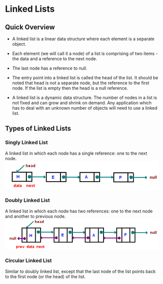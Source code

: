 # Linked Lists

## Quick Overview
* A linked list is a linear data structure where each element is a separate object.

* Each element (we will call it a node) of a list is comprising of two items - the data and a reference to the next node. 
* The last node has a reference to null. 

* The entry point into a linked list is called the head of the list. It should be noted that head is not a separate node, but the reference to the first node. If the list is empty then the head is a null reference.

* A linked list is a dynamic data structure. The number of nodes in a list is not fixed and can grow and shrink on demand. Any application which has to deal with an unknown number of objects will need to use a linked list.

## Types of Linked Lists
### **Singly Linked List**
A linked list in which each node has a single reference: one to the next node.
![Singly Linked List](images/linkedlist.bmp)


### **Doubly Linked List**
A linked list in which each node has two references: one to the next node and another to previous node.
![Doubly Linked List](images/doubly.bmp)

### **Circular Linked List**
Similar to doubly linked list, except that the last node of the list points back to the first node (or the head) of the list.

